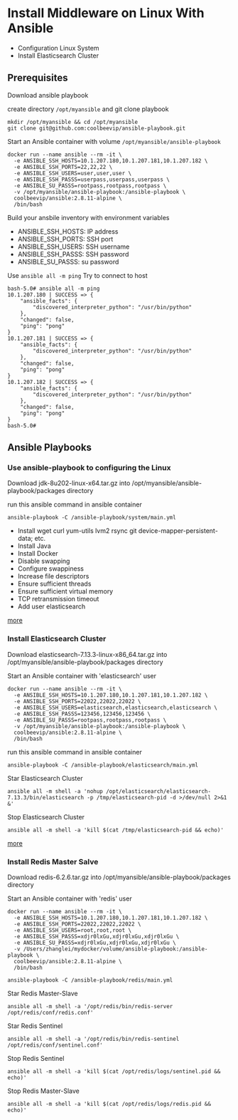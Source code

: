 # Install Middleware on Linux With Ansible

* Configuration Linux System
* Install Elasticsearch Cluster

## Prerequisites

Download ansible playbook

create directory `/opt/myansible` and git clone playbook

```shell
mkdir /opt/myansible && cd /opt/myansible
git clone git@github.com:coolbeevip/ansible-playbook.git
```

Start an Ansible container with volume `/opt/myansible/ansible-playbook`

```shell
docker run --name ansible --rm -it \
  -e ANSIBLE_SSH_HOSTS=10.1.207.180,10.1.207.181,10.1.207.182 \
  -e ANSIBLE_SSH_PORTS=22,22,22 \
  -e ANSIBLE_SSH_USERS=user,user,user \
  -e ANSIBLE_SSH_PASSS=userpass,userpass,userpass \
  -e ANSIBLE_SU_PASSS=rootpass,rootpass,rootpass \
  -v /opt/myansible/ansible-playbook:/ansible-playbook \
  coolbeevip/ansible:2.8.11-alpine \
  /bin/bash
```

Build your ansbile inventory with environment variables

* ANSIBLE_SSH_HOSTS: IP address
* ANSIBLE_SSH_PORTS: SSH port
* ANSIBLE_SSH_USERS: SSH username
* ANSIBLE_SSH_PASSS: SSH password
* ANSIBLE_SU_PASSS: su password

Use `ansible all -m ping` Try to connect to host

```shell
bash-5.0# ansible all -m ping
10.1.207.180 | SUCCESS => {
    "ansible_facts": {
        "discovered_interpreter_python": "/usr/bin/python"
    },
    "changed": false,
    "ping": "pong"
}
10.1.207.181 | SUCCESS => {
    "ansible_facts": {
        "discovered_interpreter_python": "/usr/bin/python"
    },
    "changed": false,
    "ping": "pong"
}
10.1.207.182 | SUCCESS => {
    "ansible_facts": {
        "discovered_interpreter_python": "/usr/bin/python"
    },
    "changed": false,
    "ping": "pong"
}
bash-5.0#
```

## Ansible Playbooks

### Use ansible-playbook to configuring the Linux

Download jdk-8u202-linux-x64.tar.gz into /opt/myansible/ansible-playbook/packages directory

run this ansible command in ansible container

```shell
ansible-playbook -C /ansible-playbook/system/main.yml
```

* Install wget curl yum-utils lvm2 rsync git device-mapper-persistent-data; etc.
* Install Java
* Install Docker
* Disable swapping
* Configure swappiness
* Increase file descriptors
* Ensure sufficient threads
* Ensure sufficient virtual memory
* TCP retransmission timeout
* Add user elasticsearch

[more](system/README.md)

### Install Elasticsearch Cluster

Download elasticsearch-7.13.3-linux-x86_64.tar.gz into /opt/myansible/ansible-playbook/packages directory

Start an Ansible container with 'elasticsearch' user

```shell
docker run --name ansible --rm -it \
  -e ANSIBLE_SSH_HOSTS=10.1.207.180,10.1.207.181,10.1.207.182 \
  -e ANSIBLE_SSH_PORTS=22022,22022,22022 \
  -e ANSIBLE_SSH_USERS=elasticsearch,elasticsearch,elasticsearch \
  -e ANSIBLE_SSH_PASSS=123456,123456,123456 \
  -e ANSIBLE_SU_PASSS=rootpass,rootpass,rootpass \
  -v /opt/myansible/ansible-playbook:/ansible-playbook \
  coolbeevip/ansible:2.8.11-alpine \
  /bin/bash
```

run this ansible command in ansible container

```shell
ansible-playbook -C /ansible-playbook/elasticsearch/main.yml
```

Star Elasticsearch Cluster

```shell
ansible all -m shell -a 'nohup /opt/elasticsearch/elasticsearch-7.13.3/bin/elasticsearch -p /tmp/elasticsearch-pid -d >/dev/null 2>&1 &'
```

Stop Elasticsearch Cluster

```shell
ansible all -m shell -a 'kill $(cat /tmp/elasticsearch-pid && echo)'
```

[more](elasticsearch/README.md)

### Install Redis Master Salve

Download redis-6.2.6.tar.gz into /opt/myansible/ansible-playbook/packages directory

Start an Ansible container with 'redis' user

```shell
docker run --name ansible --rm -it \
  -e ANSIBLE_SSH_HOSTS=10.1.207.180,10.1.207.181,10.1.207.182 \
  -e ANSIBLE_SSH_PORTS=22022,22022,22022 \
  -e ANSIBLE_SSH_USERS=root,root,root \
  -e ANSIBLE_SSH_PASSS=xdjr0lxGu,xdjr0lxGu,xdjr0lxGu \
  -e ANSIBLE_SU_PASSS=xdjr0lxGu,xdjr0lxGu,xdjr0lxGu \
  -v /Users/zhanglei/mydocker/volume/ansible-playbook:/ansible-playbook \
  coolbeevip/ansible:2.8.11-alpine \
  /bin/bash
```

```shell
ansible-playbook -C /ansible-playbook/redis/main.yml
```

Star Redis Master-Slave

```shell
ansible all -m shell -a '/opt/redis/bin/redis-server /opt/redis/conf/redis.conf'
```

Star Redis Sentinel

```shell
ansible all -m shell -a '/opt/redis/bin/redis-sentinel /opt/redis/conf/sentinel.conf'
```

Stop Redis Sentinel

```shell
ansible all -m shell -a 'kill $(cat /opt/redis/logs/sentinel.pid && echo)'
```

Stop Redis Master-Slave

```shell
ansible all -m shell -a 'kill $(cat /opt/redis/logs/redis.pid && echo)'
```